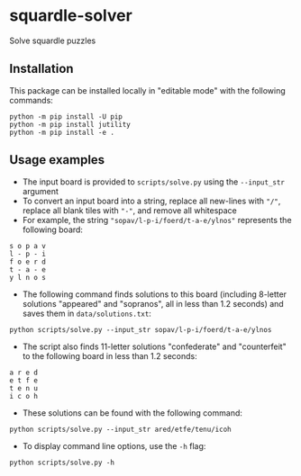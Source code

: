 # squardle-solver

Solve squardle puzzles

## Installation

This package can be installed locally in "editable mode" with the following commands:

```
python -m pip install -U pip
python -m pip install jutility
python -m pip install -e .
```

## Usage examples

- The input board is provided to `scripts/solve.py` using the `--input_str` argument
- To convert an input board into a string, replace all new-lines with `"/"`, replace all blank tiles with `"-"`, and remove all whitespace
- For example, the string `"sopav/l-p-i/foerd/t-a-e/ylnos"` represents the following board:

```
s o p a v
l - p - i
f o e r d
t - a - e
y l n o s
```

- The following command finds solutions to this board (including 8-letter solutions "appeared" and "sopranos", all in less than 1.2 seconds) and saves them in `data/solutions.txt`:

```
python scripts/solve.py --input_str sopav/l-p-i/foerd/t-a-e/ylnos
```

- The script also finds 11-letter solutions "confederate" and "counterfeit" to the following board in less than 1.2 seconds:

```
a r e d
e t f e
t e n u
i c o h
```

- These solutions can be found with the following command:

```
python scripts/solve.py --input_str ared/etfe/tenu/icoh
```

- To display command line options, use the `-h` flag:

```
python scripts/solve.py -h
```
